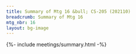 ```yaml
---
title: Summary of Mtg 16 &bull; CS-205 (202110)
breadcrumb: Summary of Mtg 16
mtg_nbr: 16
layout: bg-image
---
```


{%- include meetings/summary.html -%}

